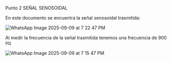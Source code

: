 Punto 2
SEÑAL SENOSOIDAL 


En este documento se encuentra la señal senosoidal trasmitida:

![WhatsApp Image 2025-09-09 at 7 22 47 PM](https://github.com/user-attachments/assets/c8a87cef-1da5-44ca-ac36-873fe59108d4)

 Al medir la frecuencia de la señal trasmitida tenemos una frecuencia de  900 Hz
 
![WhatsApp Image 2025-09-09 at 7 15 47 PM](https://github.com/user-attachments/assets/7e589a62-1aec-458c-bd58-2349f19da529)
